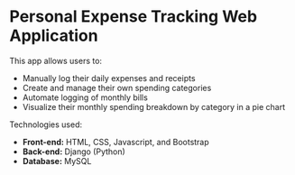 # Personal Expense Tracking Web Application

This app allows users to:
- Manually log their daily expenses and receipts
- Create and manage their own spending categories
- Automate logging of monthly bills
- Visualize their monthly spending breakdown by category in a pie chart

Technologies used:
- **Front-end:** HTML, CSS, Javascript, and Bootstrap
- **Back-end:** Django (Python)
- **Database:** MySQL
